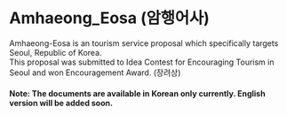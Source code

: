 # Amhaeong_Eosa (암행어사)
Amhaeong-Eosa is an tourism service proposal which specifically targets Seoul, Republic of Korea. <br>
This proposal was submitted to Idea Contest for Encouraging Tourism in Seoul and won Encouragement Award. (장려상) <br>

#### Note: The documents are available in Korean only currently. English version will be added soon. 
